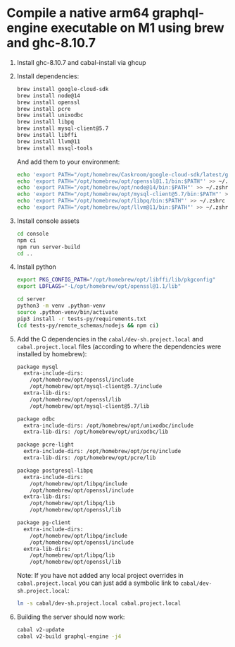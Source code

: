 # Compile a native arm64 graphql-engine executable on M1 using brew and ghc-8.10.7

1.  Install ghc-8.10.7 and cabal-install via ghcup

2.  Install dependencies:

    ```sh
    brew install google-cloud-sdk
    brew install node@14
    brew install openssl
    brew install pcre
    brew install unixodbc
    brew install libpq
    brew install mysql-client@5.7
    brew install libffi
    brew install llvm@11
    brew install mssql-tools
    ```

     And add them to your environment:

    ```sh
    echo 'export PATH="/opt/homebrew/Caskroom/google-cloud-sdk/latest/google-cloud-sdk/bin:$PATH"' >> ~/.zshrc
    echo 'export PATH="/opt/homebrew/opt/openssl@1.1/bin:$PATH"' >> ~/.zshrc
    echo 'export PATH="/opt/homebrew/opt/node@14/bin:$PATH"' >> ~/.zshrc
    echo 'export PATH="/opt/homebrew/opt/mysql-client@5.7/bin:$PATH"' >> ~/.zshrc
    echo 'export PATH="/opt/homebrew/opt/libpq/bin:$PATH"' >> ~/.zshrc
    echo 'export PATH="/opt/homebrew/opt/llvm@11/bin:$PATH"' >> ~/.zshrc
    ```


3. Install console assets

   ```sh
   cd console
   npm ci
   npm run server-build
   cd ..
   ```

4.  Install python

    ```sh
    export PKG_CONFIG_PATH="/opt/homebrew/opt/libffi/lib/pkgconfig"
    export LDFLAGS="-L/opt/homebrew/opt/openssl@1.1/lib"

    cd server
    python3 -m venv .python-venv
    source .python-venv/bin/activate
    pip3 install -r tests-py/requirements.txt
    (cd tests-py/remote_schemas/nodejs && npm ci)
    ```

5.  Add the C dependencies in the `cabal/dev-sh.project.local` and `cabal.project.local` files (according to where the dependencies were installed by homebrew):

    ```sh
    package mysql
      extra-include-dirs:
        /opt/homebrew/opt/openssl/include
        /opt/homebrew/opt/mysql-client@5.7/include
      extra-lib-dirs:
        /opt/homebrew/opt/openssl/lib
        /opt/homebrew/opt/mysql-client@5.7/lib

    package odbc
      extra-include-dirs: /opt/homebrew/opt/unixodbc/include
      extra-lib-dirs: /opt/homebrew/opt/unixodbc/lib

    package pcre-light
      extra-include-dirs: /opt/homebrew/opt/pcre/include
      extra-lib-dirs: /opt/homebrew/opt/pcre/lib

    package postgresql-libpq
      extra-include-dirs:
        /opt/homebrew/opt/libpq/include
        /opt/homebrew/opt/openssl/include
      extra-lib-dirs:
        /opt/homebrew/opt/libpq/lib
        /opt/homebrew/opt/openssl/lib

    package pg-client
      extra-include-dirs:
        /opt/homebrew/opt/libpq/include
        /opt/homebrew/opt/openssl/include
      extra-lib-dirs:
        /opt/homebrew/opt/libpq/lib
        /opt/homebrew/opt/openssl/lib
    ```

    Note: If you have not added any local project overrides in `cabal.project.local` you can just add a symbolic link to `cabal/dev-sh.project.local`:

    ```sh
    ln -s cabal/dev-sh.project.local cabal.project.local
    ```


6.  Building the server should now work:

    ```sh
    cabal v2-update
    cabal v2-build graphql-engine -j4
    ```
